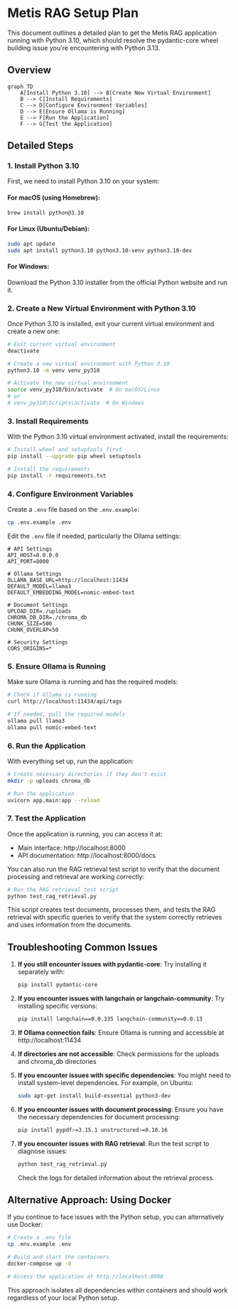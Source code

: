 # Metis RAG Setup Plan

This document outlines a detailed plan to get the Metis RAG application running with Python 3.10, which should resolve the pydantic-core wheel building issue you're encountering with Python 3.13.

## Overview

```mermaid
graph TD
    A[Install Python 3.10] --> B[Create New Virtual Environment]
    B --> C[Install Requirements]
    C --> D[Configure Environment Variables]
    D --> E[Ensure Ollama is Running]
    E --> F[Run the Application]
    F --> G[Test the Application]
```

## Detailed Steps

### 1. Install Python 3.10

First, we need to install Python 3.10 on your system:

#### For macOS (using Homebrew):
```bash
brew install python@3.10
```

#### For Linux (Ubuntu/Debian):
```bash
sudo apt update
sudo apt install python3.10 python3.10-venv python3.10-dev
```

#### For Windows:
Download the Python 3.10 installer from the official Python website and run it.

### 2. Create a New Virtual Environment with Python 3.10

Once Python 3.10 is installed, exit your current virtual environment and create a new one:

```bash
# Exit current virtual environment
deactivate

# Create a new virtual environment with Python 3.10
python3.10 -m venv venv_py310

# Activate the new virtual environment
source venv_py310/bin/activate  # On macOS/Linux
# or
# venv_py310\Scripts\activate  # On Windows
```

### 3. Install Requirements

With the Python 3.10 virtual environment activated, install the requirements:

```bash
# Install wheel and setuptools first
pip install --upgrade pip wheel setuptools

# Install the requirements
pip install -r requirements.txt
```

### 4. Configure Environment Variables

Create a `.env` file based on the `.env.example`:

```bash
cp .env.example .env
```

Edit the `.env` file if needed, particularly the Ollama settings:

```
# API Settings
API_HOST=0.0.0.0
API_PORT=8000

# Ollama Settings
OLLAMA_BASE_URL=http://localhost:11434
DEFAULT_MODEL=llama3
DEFAULT_EMBEDDING_MODEL=nomic-embed-text

# Document Settings
UPLOAD_DIR=./uploads
CHROMA_DB_DIR=./chroma_db
CHUNK_SIZE=500
CHUNK_OVERLAP=50

# Security Settings
CORS_ORIGINS=*
```

### 5. Ensure Ollama is Running

Make sure Ollama is running and has the required models:

```bash
# Check if Ollama is running
curl http://localhost:11434/api/tags

# If needed, pull the required models
ollama pull llama3
ollama pull nomic-embed-text
```

### 6. Run the Application

With everything set up, run the application:

```bash
# Create necessary directories if they don't exist
mkdir -p uploads chroma_db

# Run the application
uvicorn app.main:app --reload
```

### 7. Test the Application

Once the application is running, you can access it at:
- Main interface: http://localhost:8000
- API documentation: http://localhost:8000/docs

You can also run the RAG retrieval test script to verify that the document processing and retrieval are working correctly:

```bash
# Run the RAG retrieval test script
python test_rag_retrieval.py
```

This script creates test documents, processes them, and tests the RAG retrieval with specific queries to verify that the system correctly retrieves and uses information from the documents.

## Troubleshooting Common Issues

1. **If you still encounter issues with pydantic-core**:
   Try installing it separately with:
   ```bash
   pip install pydantic-core
   ```

2. **If you encounter issues with langchain or langchain-community**:
   Try installing specific versions:
   ```bash
   pip install langchain==0.0.335 langchain-community==0.0.13
   ```

3. **If Ollama connection fails**:
   Ensure Ollama is running and accessible at http://localhost:11434

4. **If directories are not accessible**:
   Check permissions for the uploads and chroma_db directories

5. **If you encounter issues with specific dependencies**:
   You might need to install system-level dependencies. For example, on Ubuntu:
   ```bash
   sudo apt-get install build-essential python3-dev
   ```

6. **If you encounter issues with document processing**:
   Ensure you have the necessary dependencies for document processing:
   ```bash
   pip install pypdf>=3.15.1 unstructured>=0.10.16
   ```
   
7. **If you encounter issues with RAG retrieval**:
   Run the test script to diagnose issues:
   ```bash
   python test_rag_retrieval.py
   ```
   Check the logs for detailed information about the retrieval process.

## Alternative Approach: Using Docker

If you continue to face issues with the Python setup, you can alternatively use Docker:

```bash
# Create a .env file
cp .env.example .env

# Build and start the containers
docker-compose up -d

# Access the application at http://localhost:8000
```

This approach isolates all dependencies within containers and should work regardless of your local Python setup.